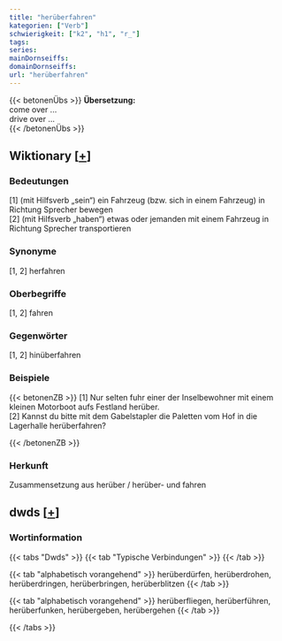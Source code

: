 ```yaml
---
title: "herüberfahren"
kategorien: ["Verb"]
schwierigkeit: ["k2", "h1", "r_"]
tags:
series:
mainDornseiffs:
domainDornseiffs:
url: "herüberfahren"
---
```


{{< betonenÜbs >}}
**Übersetzung:**  
come over ...  
drive over ...  
{{< /betonenÜbs >}}

## Wiktionary [[+](https://de.wiktionary.org/wiki/herüberfahren)]

### Bedeutungen
[1] (mit Hilfsverb „sein“) ein Fahrzeug (bzw. sich in einem Fahrzeug) in Richtung Sprecher bewegen  
[2] (mit Hilfsverb „haben“) etwas oder jemanden mit einem Fahrzeug in Richtung Sprecher transportieren  

### Synonyme
[1, 2] herfahren  

### Oberbegriffe
[1, 2] fahren  

### Gegenwörter
[1, 2] hinüberfahren  

### Beispiele
{{< betonenZB >}}
[1] Nur selten fuhr einer der Inselbewohner mit einem kleinen Motorboot aufs Festland herüber.  
[2] Kannst du bitte mit dem Gabelstapler die Paletten vom Hof in die Lagerhalle herüberfahren?  

{{< /betonenZB >}}
### Herkunft
Zusammensetzung aus herüber / herüber- und fahren  



## dwds [[+](https://www.dwds.de/wb/herüberfahren)]

### Wortinformation
{{< tabs "Dwds" >}}
{{< tab "Typische Verbindungen" >}}
{{< /tab >}}

{{< tab "alphabetisch vorangehend" >}}
herüberdürfen, herüberdrohen, herüberdringen, herüberbringen, herüberblitzen
{{< /tab >}}

{{< tab "alphabetisch vorangehend" >}}
herüberfliegen, herüberführen, herüberfunken, herübergeben, herübergehen
{{< /tab >}}

{{< /tabs >}}

